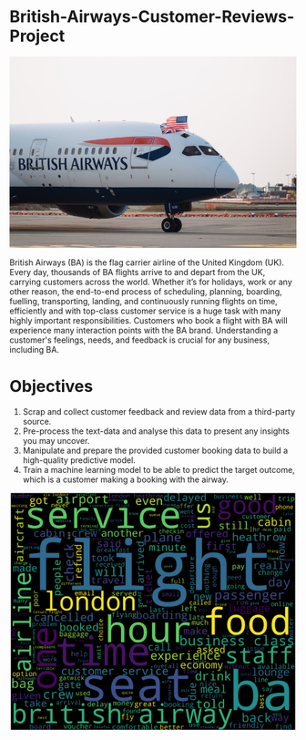 # British-Airways-Customer-Reviews-Project

![BA](https://github.com/ruggedx220/British-Airways-Customer-Reviews-Project/blob/main/britishairways_a00c96259db3d_thumb.jpg) 

British Airways (BA) is the flag carrier airline of the United Kingdom (UK). Every day, thousands of BA flights arrive to and depart from the UK, carrying customers across the world. Whether it’s for holidays, work or any other reason, the end-to-end process of scheduling, planning, boarding, fuelling, transporting, landing, and continuously running flights on time, efficiently and with top-class customer service is a huge task with many highly important responsibilities. Customers who book a flight with BA will experience many interaction points with the BA brand. Understanding a customer's feelings, needs, and feedback is crucial for any business, including BA.
# Objectives
1. Scrap and collect customer feedback and review data from a third-party source.
2. Pre-process the text-data and analyse this data to present any insights you may uncover.
3. Manipulate and prepare the provided customer booking data to build a high-quality predictive model.
4. Train a machine learning model to be able to predict the target outcome, which is a customer making a booking with the airway.

![Bwordcloud](https://github.com/ruggedx220/British-Airways-Customer-Reviews-Project/blob/main/Screenshot%202023-10-12%20231201.png) 


